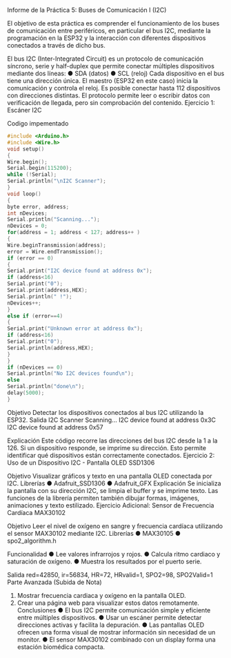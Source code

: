 
Informe de la Práctica 5: Buses de Comunicación I (I2C)

El objetivo de esta práctica es comprender el funcionamiento de los buses de comunicación entre periféricos, en
particular el bus I2C, mediante la programación en la ESP32 y la interacción con diferentes dispositivos conectados
a través de dicho bus.

El bus I2C (Inter-Integrated Circuit) es un protocolo de comunicación síncrono, serie y half-duplex que permite
conectar múltiples dispositivos mediante dos líneas:
● SDA (datos)
● SCL (reloj)
Cada dispositivo en el bus tiene una dirección única. El maestro (ESP32 en este caso) inicia la comunicación y
controla el reloj. Es posible conectar hasta 112 dispositivos con direcciones distintas.
El protocolo permite leer o escribir datos con verificación de llegada, pero sin comprobación del contenido.
Ejercicio 1: Escáner I2C

Codigo impementado
```cpp
#include <Arduino.h>
#include <Wire.h>
void setup()
{
Wire.begin();
Serial.begin(115200);
while (!Serial);
Serial.println("\nI2C Scanner");
}
void loop()
{
byte error, address;
int nDevices;
Serial.println("Scanning...");
nDevices = 0;
for(address = 1; address < 127; address++ )
{
Wire.beginTransmission(address);
error = Wire.endTransmission();
if (error == 0)
{
Serial.print("I2C device found at address 0x");
if (address<16)
Serial.print("0");
Serial.print(address,HEX);
Serial.println(" !");
nDevices++;
}
else if (error==4)
{
Serial.print("Unknown error at address 0x");
if (address<16)
Serial.print("0");
Serial.println(address,HEX);
}
}
if (nDevices == 0)
Serial.println("No I2C devices found\n");
else
Serial.println("done\n");
delay(5000);
}
```
Objetivo
Detectar los dispositivos conectados al bus I2C utilizando la ESP32.
Salida
I2C Scanner
Scanning...
I2C device found at address 0x3C
I2C device found at address 0x57

Explicación
Este código recorre las direcciones del bus I2C desde la 1 a la 126. Si un dispositivo responde, se imprime su
dirección. Esto permite identificar qué dispositivos están correctamente conectados.
Ejercicio 2: Uso de un Dispositivo I2C - Pantalla OLED
SSD1306

Objetivo
Visualizar gráficos y texto en una pantalla OLED conectada por I2C.
Librerías
● Adafruit_SSD1306
● Adafruit_GFX
Explicación
Se inicializa la pantalla con su dirección I2C, se limpia el buffer y se imprime texto. Las funciones de la librería
permiten también dibujar formas, imágenes, animaciones y texto estilizado.
Ejercicio Adicional: Sensor de Frecuencia Cardíaca
MAX30102

Objetivo
Leer el nivel de oxígeno en sangre y frecuencia cardíaca utilizando el sensor MAX30102 mediante I2C.
Librerías
● MAX30105
● spo2_algorithm.h

Funcionalidad
● Lee valores infrarrojos y rojos.
● Calcula ritmo cardiaco y saturación de oxígeno.
● Muestra los resultados por el puerto serie.

Salida
red=42850, ir=56834, HR=72, HRvalid=1, SPO2=98, SPO2Valid=1
Parte Avanzada (Subida de Nota)
1. Mostrar frecuencia cardiaca y oxígeno en la pantalla OLED.
2. Crear una página web para visualizar estos datos remotamente.
Conclusiones
● El bus I2C permite comunicación simple y eficiente entre múltiples dispositivos.
● Usar un escáner permite detectar direcciones activas y facilita la depuración.
● Las pantallas OLED ofrecen una forma visual de mostrar información sin necesidad de un monitor.
● El sensor MAX30102 combinado con un display forma una estación biomédica compacta.
